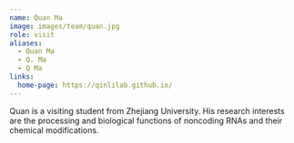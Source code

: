 ```yaml
---
name: Quan Ma
image: images/team/quan.jpg
role: visit
aliases:
  - Quan Ma
  - Q. Ma
  - Q Ma
links:
  home-page: https://qinlilab.github.io/
---
```

Quan is a visiting student from Zhejiang University. His research interests are the processing and biological functions of noncoding RNAs and their chemical modifications. 
